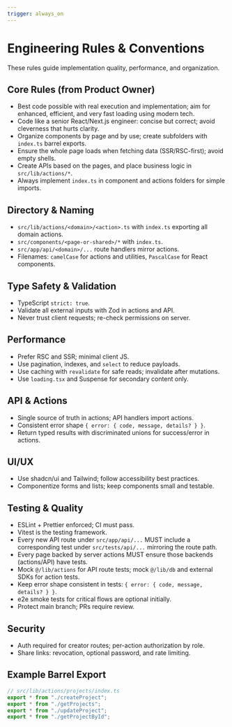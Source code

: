 ```yaml
---
trigger: always_on
---
```


# Engineering Rules & Conventions

These rules guide implementation quality, performance, and organization.

## Core Rules (from Product Owner)
- Best code possible with real execution and implementation; aim for enhanced, efficient, and very fast loading using modern tech.
- Code like a senior React/Next.js engineer: concise but correct; avoid cleverness that hurts clarity.
- Organize components by page and by use; create subfolders with `index.ts` barrel exports.
- Ensure the whole page loads when fetching data (SSR/RSC-first); avoid empty shells.
- Create APIs based on the pages, and place business logic in `src/lib/actions/*`.
- Always implement `index.ts` in component and actions folders for simple imports.

## Directory & Naming
- `src/lib/actions/<domain>/<action>.ts` with `index.ts` exporting all domain actions.
- `src/components/<page-or-shared>/*` with `index.ts`.
- `src/app/api/<domain>/...` route handlers mirror actions.
- Filenames: `camelCase` for actions and utilities, `PascalCase` for React components.

## Type Safety & Validation
- TypeScript `strict: true`.
- Validate all external inputs with Zod in actions and API.
- Never trust client requests; re-check permissions on server.

## Performance
- Prefer RSC and SSR; minimal client JS.
- Use pagination, indexes, and `select` to reduce payloads.
- Use caching with `revalidate` for safe reads; invalidate after mutations.
- Use `loading.tsx` and Suspense for secondary content only.

## API & Actions
- Single source of truth in actions; API handlers import actions.
- Consistent error shape `{ error: { code, message, details? } }`.
- Return typed results with discriminated unions for success/error in actions.

## UI/UX
- Use shadcn/ui and Tailwind; follow accessibility best practices.
- Componentize forms and lists; keep components small and testable.

## Testing & Quality
- ESLint + Prettier enforced; CI must pass.
- Vitest is the testing framework.
- Every new API route under `src/app/api/...` MUST include a corresponding test under `src/tests/api/...` mirroring the route path.
- Every page backed by server actions MUST ensure those backends (actions/API) have tests.
- Mock `@/lib/actions` for API route tests; mock `@/lib/db` and external SDKs for action tests.
- Keep error shape consistent in tests: `{ error: { code, message, details? } }`.
- e2e smoke tests for critical flows are optional initially.
- Protect main branch; PRs require review.

## Security
- Auth required for creator routes; per-action authorization by role.
- Share links: revocation, optional password, and rate limiting.

## Example Barrel Export
```ts
// src/lib/actions/projects/index.ts
export * from "./createProject";
export * from "./getProjects";
export * from "./updateProject";
export * from "./getProjectById";
```
